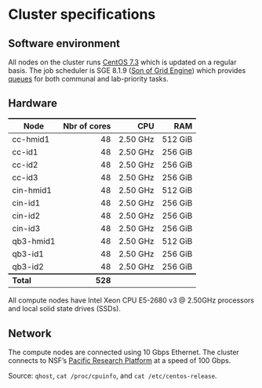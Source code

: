 # Cluster specifications

## Software environment

All nodes on the cluster runs [CentOS 7.3] which is updated on a regular basis.
The job scheduler is SGE 8.1.9 ([Son of Grid Engine]) which provides [queues](/scheduler/available-queues.html) for both communal and lab-priority tasks.


## Hardware

Node      | Nbr of cores |       CPU |       RAM |
----------|-------------:|----------:|----------:|
cc-hmid1  |           48 |  2.50 GHz |   512 GiB |
cc-id1    |           48 |  2.50 GHz |   256 GiB |
cc-id2    |           48 |  2.50 GHz |   256 GiB |
cc-id3    |           48 |  2.50 GHz |   256 GiB |
cin-hmid1 |           48 |  2.50 GHz |   512 GiB |
cin-id1   |           48 |  2.50 GHz |   256 GiB |
cin-id2   |           48 |  2.50 GHz |   256 GiB |
cin-id3   |           48 |  2.50 GHz |   256 GiB |
qb3-hmid1 |           48 |  2.50 GHz |   512 GiB |
qb3-id1   |           48 |  2.50 GHz |   256 GiB |
qb3-id2   |           48 |  2.50 GHz |   256 GiB |
**Total** |      **528** |           |           |

All compute nodes have Intel Xeon CPU E5-2680 v3 @ 2.50GHz processors and local solid state drives (SSDs).


## Network

The compute nodes are connected using 10 Gbps Ethernet.
The cluster connects to NSF’s [Pacific Research Platform] at a speed of 100 Gbps.


Source: `qhost`, `cat /proc/cpuinfo`, and `cat /etc/centos-release`.


<style>
table {
  margin-top: 2ex;
  margin-bottom: 2ex;
}
tr:last-child { border-top: 2px solid #000; }
</style>

[CentOS 7.3]: https://www.centos.org/
[Son of Grid Engine]: https://arc.liv.ac.uk/trac/SGE
[Pacific Research Platform]: https://ucsdnews.ucsd.edu/pressrelease/nsf_gives_green_light_to_pacific_research_platform

